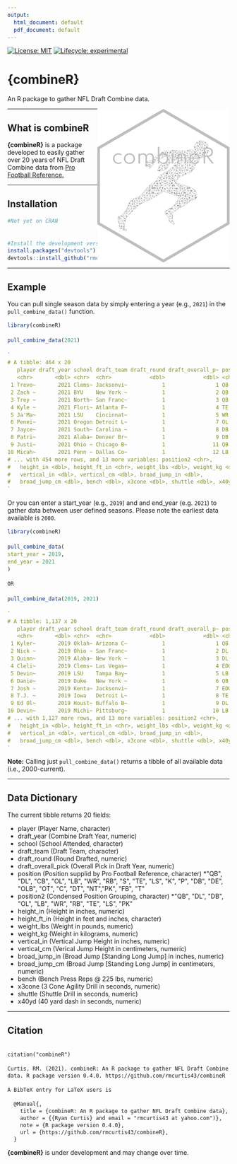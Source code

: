 ```yaml
---
output:
  html_document: default
  pdf_document: default
---
```


 <!-- badges: start -->
  [![License: MIT](https://img.shields.io/badge/License-MIT-green.svg)](https://opensource.org/licenses/MIT)
  [![Lifecycle: experimental](https://img.shields.io/badge/lifecycle-experimental-orange.svg)](https://www.tidyverse.org/lifecycle/#experimental)
  <!-- badges: end -->


# {combineR}
An R package to gather NFL Draft Combine data.

<img src="man/images/combineRsticker.png" align="right" width="300" />



***

## What is combineR

**{combineR}** is a package developed to easily gather over 20 years of NFL Draft Combine data from [Pro Football Reference.](https://www.pro-football-reference.com/)

***

## Installation

``` r
#Not yet on CRAN

  
#Install the development version from GitHub  
install.packages("devtools")
devtools::install_github("rmcurtis43/combineR")
```

***

## Example

You can pull single season data by simply entering a year (e.g., `2021`) in the `pull_combine_data()` function. 


``` r
library(combineR)

pull_combine_data(2021)

`
# A tibble: 464 x 20
   player draft_year school draft_team draft_round draft_overall_p~ position
   <chr>       <dbl> <chr>  <chr>            <dbl>            <dbl> <chr>   
 1 Trevo~       2021 Clems~ Jacksonvi~           1                1 QB      
 2 Zach ~       2021 BYU    New York ~           1                2 QB      
 3 Trey ~       2021 North~ San Franc~           1                3 QB      
 4 Kyle ~       2021 Flori~ Atlanta F~           1                4 TE      
 5 Ja'Ma~       2021 LSU    Cincinnat~           1                5 WR      
 6 Penei~       2021 Oregon Detroit L~           1                7 OL      
 7 Jayce~       2021 South~ Carolina ~           1                8 DB      
 8 Patri~       2021 Alaba~ Denver Br~           1                9 DB      
 9 Justi~       2021 Ohio ~ Chicago B~           1               11 QB      
10 Micah~       2021 Penn ~ Dallas Co~           1               12 LB      
# ... with 454 more rows, and 13 more variables: position2 <chr>,
#   height_in <dbl>, height_ft_in <chr>, weight_lbs <dbl>, weight_kg <dbl>,
#   vertical_in <dbl>, vertical_cm <dbl>, broad_jump_in <dbl>,
#   broad_jump_cm <dbl>, bench <dbl>, x3cone <dbl>, shuttle <dbl>, x40yd <dbl>
`
```



Or you can enter a start_year (e.g., `2019`) and and end_year (e.g. `2021`) to gather data between user defined seasons. Please note the earliest data available is `2000`.

``` r
library(combineR)

pull_combine_data(
start_year = 2019,
end_year = 2021
)

OR

pull_combine_data(2019, 2021)

`
# A tibble: 1,137 x 20
   player draft_year school draft_team draft_round draft_overall_p~ position
   <chr>       <dbl> <chr>  <chr>            <dbl>            <dbl> <chr>   
 1 Kyler~       2019 Oklah~ Arizona C~           1                1 QB      
 2 Nick ~       2019 Ohio ~ San Franc~           1                2 DL      
 3 Quinn~       2019 Alaba~ New York ~           1                3 DL      
 4 Cleli~       2019 Clems~ Las Vegas~           1                4 EDGE    
 5 Devin~       2019 LSU    Tampa Bay~           1                5 LB      
 6 Danie~       2019 Duke   New York ~           1                6 QB      
 7 Josh ~       2019 Kentu~ Jacksonvi~           1                7 EDGE    
 8 T.J. ~       2019 Iowa   Detroit L~           1                8 TE      
 9 Ed Ol~       2019 Houst~ Buffalo B~           1                9 DL      
10 Devin~       2019 Michi~ Pittsburg~           1               10 LB      
# ... with 1,127 more rows, and 13 more variables: position2 <chr>,
#   height_in <dbl>, height_ft_in <chr>, weight_lbs <dbl>, weight_kg <dbl>,
#   vertical_in <dbl>, vertical_cm <dbl>, broad_jump_in <dbl>,
#   broad_jump_cm <dbl>, bench <dbl>, x3cone <dbl>, shuttle <dbl>, x40yd <dbl>
`
```




**Note:** Calling just `pull_combine_data()` returns a tibble of all available data (i.e., 2000-current).


***

## Data Dictionary


The current tibble returns 20 fields:

* player (Player Name, character)
* draft_year (Combine Draft Year, numeric)
* school (School Attended, character)
* draft_team (Draft Team, character)
* draft_round (Round Drafted, numeric)
* draft_overall_pick (Overall Pick in Draft Year, numeric)
* position (Position supplid by Pro Football Reference, character)
  *"QB", "DL", "CB", "OL", "LB", "WR", "RB", "S", "TE", "LS", "K", "P", "DB", "DE", "OLB", "OT", "C", "DT", "NT","PK", "FB", "T"
* position2 (Condensed Position Grouping, character)
  *"QB", "DL", "DB", "OL", "LB", "WR", "RB", "TE", "LS", "PK"
* height_in (Height in inches, numeric)
* height_ft_in (Height in feet and inches, character)
* weight_lbs (Weight in pounds, numeric)
* weight_kg (Weight in kilograms, numeric)
* vertical_in (Vertical Jump Height in inches, numeric)
* vertical_cm (Verical Jump Height in centimeters, numeric)
* broad_jump_in (Broad Jump [Standing Long Jump] in inches, numeric)
* broad_jump_cm (Broad Jump [Standing Long Jump] in centimeters, numeric)
* bench (Bench Press Reps @ 225 lbs, numeric)
* x3cone (3 Cone Agility Drill in seconds, numeric)
* shuttle (Shuttle Drill in seconds, numeric)
* x40yd (40 yard dash in seconds, numeric)


***

## Citation

```{r}

citation("combineR")

Curtis, RM. (2021). combineR: An R package to gather NFL Draft Combine data. R package version 0.4.0. https://github.com/rmcurtis43/combineR

A BibTeX entry for LaTeX users is

  @Manual{,
    title = {combineR: An R package to gather NFL Draft Combine data},
    author = {{Ryan Curtis} and email = "rmcurtis43 at yahoo.com")},
    note = {R package version 0.4.0},
    url = {https://github.com/rmcurtis43/combineR},
  }
```

**{combineR}** is under development and may change over time.   
